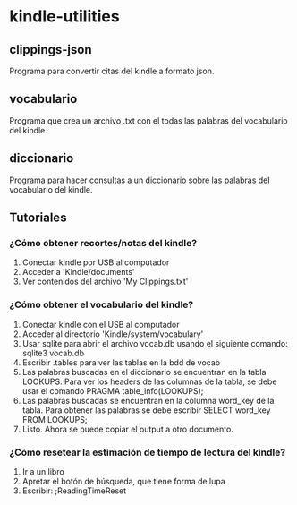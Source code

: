 # kindle-utilities

## clippings-json

Programa para convertir citas del kindle a formato json.

## vocabulario

Programa que crea un archivo .txt con el todas las palabras del vocabulario del kindle.

## diccionario

Programa para hacer consultas a un diccionario sobre las palabras del vocabulario del kindle.

## Tutoriales

### ¿Cómo obtener recortes/notas del kindle?

1) Conectar kindle por USB al computador
2) Acceder a 'Kindle/documents'
3) Ver contenidos del archivo 'My Clippings.txt'

### ¿Cómo obtener el vocabulario del kindle?

1) Conectar kindle con el USB al computador
2) Acceder al directorio 'Kindle/system/vocabulary'
3) Usar sqlite para abrir el archivo vocab.db usando el siguiente comando: sqlite3 vocab.db
4) Escribir .tables para ver las tablas en la bdd de vocab
5) Las palabras buscadas en el diccionario se encuentran en la tabla LOOKUPS. Para ver los headers de las columnas de la tabla, se debe usar el comando PRAGMA table_info(LOOKUPS);
6) Las palabras buscadas se encuentran en la columna word_key de la tabla. Para obtener las palabras se debe escribir SELECT word_key FROM LOOKUPS;
7) Listo. Ahora se puede copiar el output a otro documento.

### ¿Cómo resetear la estimación de tiempo de lectura del kindle?

1) Ir a un libro
2) Apretar el botón de búsqueda, que tiene forma de lupa
3) Escribir: ;ReadingTimeReset